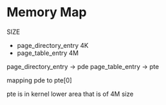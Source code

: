 # Memory Map

SIZE

- page_directory_entry 4K
- page_table_entry 4M

page_directory_entry -> pde
page_table_entry -> pte

mapping pde to pte[0]

pte is in kernel lower area that is of 4M size
